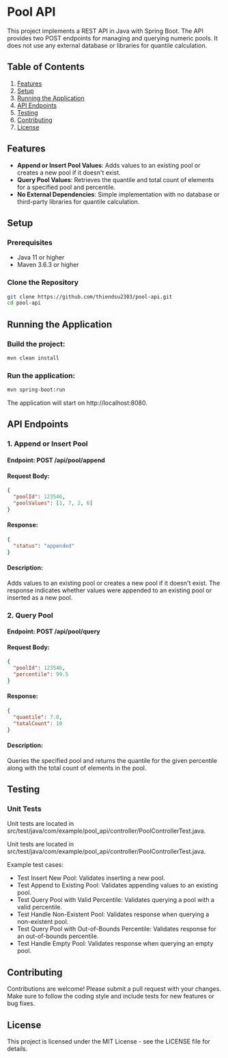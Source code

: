 # Pool API

This project implements a REST API in Java with Spring Boot. The API provides two POST endpoints for managing and querying numeric pools. It does not use any external database or libraries for quantile calculation.

## Table of Contents

1. [Features](#features)
2. [Setup](#setup)
3. [Running the Application](#running-the-application)
4. [API Endpoints](#api-endpoints)
5. [Testing](#testing)
7. [Contributing](#contributing)
8. [License](#license)

## Features

- **Append or Insert Pool Values**: Adds values to an existing pool or creates a new pool if it doesn't exist.
- **Query Pool Values**: Retrieves the quantile and total count of elements for a specified pool and percentile.
- **No External Dependencies**: Simple implementation with no database or third-party libraries for quantile calculation.

## Setup

### Prerequisites

- Java 11 or higher
- Maven 3.6.3 or higher

### Clone the Repository

```bash
git clone https://github.com/thiendsu2303/pool-api.git
cd pool-api
```

## Running the Application
### Build the project:
```bash
mvn clean install
```
### Run the application:
```bash
mvn spring-boot:run
```

The application will start on http://localhost:8080.

## API Endpoints
### 1. Append or Insert Pool
#### Endpoint: POST /api/pool/append

#### Request Body:
```json
{
  "poolId": 123546,
  "poolValues": [1, 7, 2, 6]
}
```
#### Response:
```json
{
  "status": "appended" 
}
```
#### Description:
Adds values to an existing pool or creates a new pool if it doesn't exist. The response indicates whether values were appended to an existing pool or inserted as a new pool.

### 2. Query Pool
#### Endpoint: POST /api/pool/query

#### Request Body:

```json
{
  "poolId": 123546,
  "percentile": 99.5
}
```
#### Response:

```json
{
  "quantile": 7.0,      
  "totalCount": 10      
}
```
#### Description:
Queries the specified pool and returns the quantile for the given percentile along with the total count of elements in the pool.

## Testing
### Unit Tests
Unit tests are located in src/test/java/com/example/pool_api/controller/PoolControllerTest.java.

Unit tests are located in src/test/java/com/example/pool_api/controller/PoolControllerTest.java.

Example test cases:

- Test Insert New Pool: Validates inserting a new pool.
- Test Append to Existing Pool: Validates appending values to an existing pool.
- Test Query Pool with Valid Percentile: Validates querying a pool with a valid percentile.
- Test Handle Non-Existent Pool: Validates response when querying a non-existent pool.
- Test Query Pool with Out-of-Bounds Percentile: Validates response for an out-of-bounds percentile.
- Test Handle Empty Pool: Validates response when querying an empty pool.
## Contributing
Contributions are welcome! Please submit a pull request with your changes. Make sure to follow the coding style and include tests for new features or bug fixes.

## License
This project is licensed under the MIT License - see the LICENSE file for details.